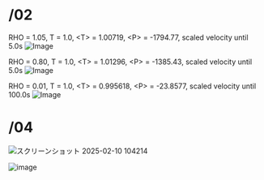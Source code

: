 # /02

RHO = 1.05, T = 1.0, \<T\> = 1.00719, \<P\> = -1794.77, scaled velocity until 5.0s
![Image](https://github.com/user-attachments/assets/eb940550-d80e-4c94-b20a-ac4217a560a5)

RHO = 0.80, T = 1.0, \<T\> = 1.01296, \<P\> = -1385.43, scaled velocity until 5.0s
![Image](https://github.com/user-attachments/assets/f0665e2f-8254-4d3c-92f2-a1c263f09844)

RHO = 0.01, T = 1.0, \<T\> = 0.995618, \<P\> = -23.8577, scaled velocity until 100.0s
![Image](https://github.com/user-attachments/assets/c0244a2a-c793-4aa2-a632-fe959bd8a74c)

# /04

![スクリーンショット 2025-02-10 104214](https://github.com/user-attachments/assets/63929c6c-d9c1-4132-a810-c2b91f4d3811)

![image](https://github.com/user-attachments/assets/01d749ea-7516-4add-97d2-569b42be89eb)
